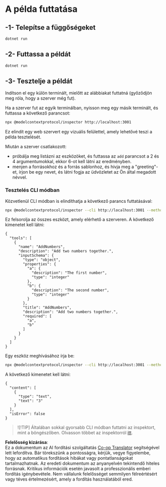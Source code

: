 <!--
CO_OP_TRANSLATOR_METADATA:
{
  "original_hash": "b97c5e77cede68533d7a92d0ce89bc0a",
  "translation_date": "2025-05-17T11:58:22+00:00",
  "source_file": "03-GettingStarted/05-sse-server/solution/dotnet/README.md",
  "language_code": "hu"
}
-->
# A példa futtatása

## -1- Telepítse a függőségeket

```bash
dotnet run
```

## -2- Futtassa a példát

```bash
dotnet run
```

## -3- Tesztelje a példát

Indítson el egy külön terminált, mielőtt az alábbiakat futtatná (győződjön meg róla, hogy a szerver még fut).

Ha a szerver fut az egyik terminálban, nyisson meg egy másik terminált, és futtassa a következő parancsot:

```bash
npx @modelcontextprotocol/inspector http://localhost:3001
```

Ez elindít egy web szervert egy vizuális felülettel, amely lehetővé teszi a példa tesztelését.

Miután a szerver csatlakozott:

- próbálja meg listázni az eszközöket, és futtassa az `add` parancsot a 2 és 4 argumentumokkal, ekkor 6-ot kell látni az eredményben.
- menjen a forrásokhoz és a forrás sablonhoz, és hívja meg a "greeting"-et, írjon be egy nevet, és látni fogja az üdvözletet az Ön által megadott névvel.

### Tesztelés CLI módban

Közvetlenül CLI módban is elindíthatja a következő parancs futtatásával:

```bash 
npx @modelcontextprotocol/inspector --cli http://localhost:3001 --method tools/list
```

Ez felsorolja az összes eszközt, amely elérhető a szerveren. A következő kimenetet kell látni:

```text
{
  "tools": [
    {
      "name": "AddNumbers",
      "description": "Add two numbers together.",
      "inputSchema": {
        "type": "object",
        "properties": {
          "a": {
            "description": "The first number",
            "type": "integer"
          },
          "b": {
            "description": "The second number",
            "type": "integer"
          }
        },
        "title": "AddNumbers",
        "description": "Add two numbers together.",
        "required": [
          "a",
          "b"
        ]
      }
    }
  ]
}
```

Egy eszköz meghívásához írja be:

```bash
npx @modelcontextprotocol/inspector --cli http://localhost:3001 --method tools/call --tool-name AddNumbers --tool-arg a=1 --tool-arg b=2
```

A következő kimenetet kell látni:

```text
{
  "content": [
    {
      "type": "text",
      "text": "3"
    }
  ],
  "isError": false
}
```

> ![!TIP]
> Általában sokkal gyorsabb CLI módban futtatni az inspektort, mint a böngészőben.
> Olvasson többet az inspektorról [itt](https://github.com/modelcontextprotocol/inspector).

**Felelősség kizárása**:  
Ez a dokumentum az AI fordítási szolgáltatás [Co-op Translator](https://github.com/Azure/co-op-translator) segítségével lett lefordítva. Bár törekszünk a pontosságra, kérjük, vegye figyelembe, hogy az automatikus fordítások hibákat vagy pontatlanságokat tartalmazhatnak. Az eredeti dokumentum az anyanyelvén tekintendő hiteles forrásnak. Kritikus információk esetén javasolt a professzionális emberi fordítás igénybevétele. Nem vállalunk felelősséget semmilyen félreértésért vagy téves értelmezésért, amely a fordítás használatából ered.